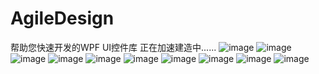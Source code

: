 # AgileDesign
帮助您快速开发的WPF UI控件库
正在加速建造中......
![image](https://user-images.githubusercontent.com/56998197/126293140-649ff57e-dbf5-4824-9e42-816f2b393d2d.png)
![image](https://user-images.githubusercontent.com/56998197/126293175-c729c65d-d162-4ebf-886d-320650385d75.png)
![image](https://user-images.githubusercontent.com/56998197/126293314-7d05edb3-f82c-4490-9df3-0e0f5ae9d395.png)
![image](https://user-images.githubusercontent.com/56998197/126293368-68631893-8870-4336-9b52-68ce4e278833.png)
![image](https://user-images.githubusercontent.com/56998197/126293387-c090e550-5237-4c78-91a0-5eef9dc08015.png)
![image](https://user-images.githubusercontent.com/56998197/126293415-b8d560e4-32ec-4b82-a835-0b1b52841ea1.png)
![image](https://user-images.githubusercontent.com/56998197/126293428-bdc6c777-28d1-421b-82da-ab6597609f67.png)
![image](https://user-images.githubusercontent.com/56998197/126293444-b0f9737b-8225-4850-8b14-43e809146f47.png)
![image](https://user-images.githubusercontent.com/56998197/126293468-d1cfd64a-fcb7-42e6-a0f6-ece6cc23156e.png)
![image](https://user-images.githubusercontent.com/56998197/126293485-4b40a0bd-c35d-4e80-9918-d3c127019174.png)




